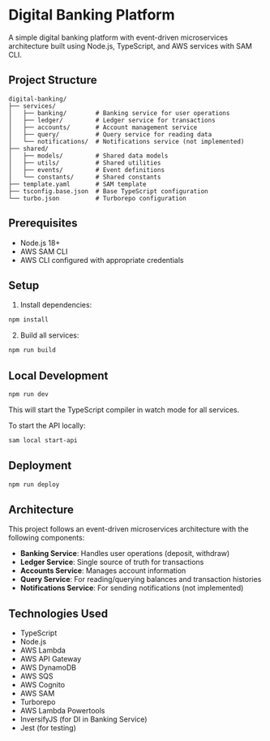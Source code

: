 # Digital Banking Platform

A simple digital banking platform with event-driven microservices architecture built using Node.js, TypeScript, and AWS services with SAM CLI.

## Project Structure

```
digital-banking/
├── services/
│   ├── banking/        # Banking service for user operations
│   ├── ledger/         # Ledger service for transactions
│   ├── accounts/       # Account management service
│   ├── query/          # Query service for reading data
│   └── notifications/  # Notifications service (not implemented)
├── shared/
│   ├── models/         # Shared data models
│   ├── utils/          # Shared utilities
│   ├── events/         # Event definitions
│   └── constants/      # Shared constants
├── template.yaml       # SAM template
├── tsconfig.base.json  # Base TypeScript configuration
└── turbo.json          # Turborepo configuration
```

## Prerequisites

- Node.js 18+
- AWS SAM CLI
- AWS CLI configured with appropriate credentials

## Setup

1. Install dependencies:

```bash
npm install
```

2. Build all services:

```bash
npm run build
```

## Local Development

```bash
npm run dev
```

This will start the TypeScript compiler in watch mode for all services.

To start the API locally:

```bash
sam local start-api
```

## Deployment

```bash
npm run deploy
```

## Architecture

This project follows an event-driven microservices architecture with the following components:

- **Banking Service**: Handles user operations (deposit, withdraw)
- **Ledger Service**: Single source of truth for transactions
- **Accounts Service**: Manages account information
- **Query Service**: For reading/querying balances and transaction histories
- **Notifications Service**: For sending notifications (not implemented)

## Technologies Used

- TypeScript
- Node.js
- AWS Lambda
- AWS API Gateway
- AWS DynamoDB
- AWS SQS
- AWS Cognito
- AWS SAM
- Turborepo
- AWS Lambda Powertools
- InversifyJS (for DI in Banking Service)
- Jest (for testing)
